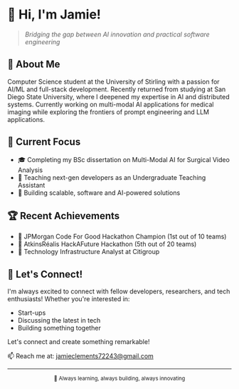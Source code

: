 # 👋 Hi, I'm Jamie!

<!--  [![Linkedin](https://img.shields.io/badge/LinkedIn-0077B5?style=for-the-badge&logo=linkedin&logoColor=white)](https://www.linkedin.com/)
[![Portfolio](https://img.shields.io/badge/Portfolio-FF5722?style=for-the-badge&logo=google-chrome&logoColor=white)](https://portfolio/) -->

> *Bridging the gap between AI innovation and practical software engineering*

## 🤖 About Me

Computer Science student at the University of Stirling with a passion for AI/ML and full-stack development. Recently returned from studying at San Diego State University, where I deepened my expertise in AI and distributed systems. Currently working on multi-modal AI applications for medical imaging while exploring the frontiers of prompt engineering and LLM applications.

## 🔭 Current Focus

- 🎓 Completing my BSc dissertation on Multi-Modal AI for Surgical Video Analysis
- 🌱 Teaching next-gen developers as an Undergraduate Teaching Assistant
- 🚀 Building scalable, software and AI-powered solutions

<!-- 
## 🛠️ Tech Stack

```mermaid
mindmap
  root((Tech Stack))
    Languages
      Python
      C/C++
      Java
      JavaScript
      OCaml/Haskell
    AI/ML
      PyTorch
      NumPy/Pandas
      Gemini, OpenAI, Anthropic API
      Azure AI
    Backend
      Django
      Flask
      Spring Boot
      Node.js
    Frontend
      React
      HTML/CSS
    DevOps
      Docker
      Kubernetes
      Git
      Linux
```
-->
## 🏆 Recent Achievements

- 🥇 JPMorgan Code For Good Hackathon Champion (1st out of 10 teams)
- 🦾 AtkinsRéalis HackAFuture Hackathon (5th out of 20 teams)
- 💼 Technology Infrastructure Analyst at Citigroup

<!-- 
## 📈 Featured Projects

<table>
  <tr>
    <td align="center">
      <a href="#"><img src="https://img.shields.io/badge/-Surgical_AI-FF4B4B?style=for-the-badge&logo=tensorflow&logoColor=white" /></a>
      <br />
      <sub>Multi-Modal AI for Medical Imaging</sub>
    </td>
    <td align="center">
      <a href="#"><img src="https://img.shields.io/badge/-Trading_ML-4CAF50?style=for-the-badge&logo=python&logoColor=white" /></a>
      <br />
      <sub>ML-Powered Trading Platform</sub>
    </td>
    <td align="center">
      <a href="#"><img src="https://img.shields.io/badge/-File_Automator-1976D2?style=for-the-badge&logo=python&logoColor=white" /></a>
      <br />
      <sub>Python Automation Tools</sub>
    </td>
  </tr>
</table>
-->

## 🤝 Let's Connect!

I'm always excited to connect with fellow developers, researchers, and tech enthusiasts! Whether you're interested in:
- Start-ups
- Discussing the latest in tech
- Building something together

Let's connect and create something remarkable!

📫 Reach me at: jamieclements72243@gmail.com

---

<div align="center">
  <sub>🚀 Always learning, always building, always innovating</sub>
</div>
